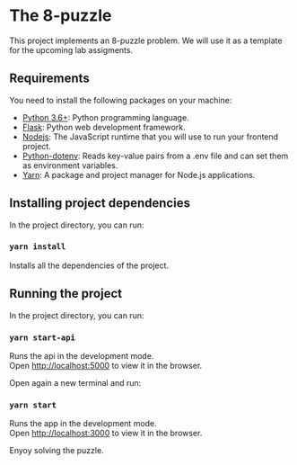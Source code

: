 # The 8-puzzle
This project implements an 8-puzzle problem. We will use it as a template for the upcoming lab assigments.

## Requirements 

You need to install the following packages on your machine:

* [Python 3.6+](https://www.python.org/): Python programming language.
* [Flask](https://flask.palletsprojects.com/): Python web development framework.
* [Nodejs](https://nodejs.org/en/): The JavaScript runtime that you will use to run your frontend project.
* [Python-dotenv](https://github.com/theskumar/python-dotenv): Reads key-value pairs from a .env file and can set them as environment variables.
* [Yarn](https://yarnpkg.com/): A package and project manager for Node.js applications.


## Installing project dependencies 

In the project directory, you can run:

### `yarn install`

Installs all the dependencies of the project.

## Running the project

In the project directory, you can run:

### `yarn start-api`

Runs the api in the development mode.<br />
Open [http://localhost:5000](http://localhost:5000) to view it in the browser.

Open again a new terminal and run:

### `yarn start`

Runs the app in the development mode.<br />
Open [http://localhost:3000](http://localhost:3000) to view it in the browser.


Enyoy solving the puzzle.
